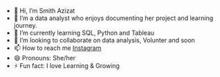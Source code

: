 - 👋 Hi, I’m Smith Azizat 
- 👀 I’m a data analyst who enjoys documenting her project and learning journey. 
- 🌱 I’m currently learning SQL, Python and Tableau  
- 💞️ I’m looking to collaborate on data analysis, Volunter and soon 
- 📫 How to reach me [Instagram](https://www.instagram.com/bisjoye_smith/)
- 😄 Pronouns: She/her 
- ⚡ Fun fact: I love Learning & Growing 



<!---
Smitholabisi/Smitholabisi is a ✨ special ✨ repository because its `README.md` (this file) appears on your GitHub profile.
You can click the Preview link to take a look at your changes.
--->
